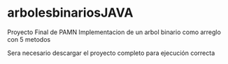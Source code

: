 # arbolesbinariosJAVA
Proyecto Final de PAMN Implementacion de un arbol binario como arreglo con 5 metodos

Sera necesario descargar el proyecto completo para ejecución correcta
